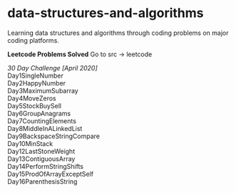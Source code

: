 # data-structures-and-algorithms
Learning data structures and algorithms through coding problems on major coding platforms.

<section>
<strong>Leetcode Problems Solved</strong>
Go to src -> leetcode

<em> 30 Day Challenge [April 2020]</em>
<br>Day1SingleNumber
<br>Day2HappyNumber
<br>Day3MaximumSubarray
<br>Day4MoveZeros
<br>Day5StockBuySell
<br>Day6GroupAnagrams
<br>Day7CountingElements
<br>Day8MiddleInALinkedList
<br>Day9BackspaceStringCompare
<br>Day10MinStack
<br>Day12LastStoneWeight
<br>Day13ContiguousArray
<br>Day14PerformStringShifts
<br>Day15ProdOfArrayExceptSelf
<br>Day16ParenthesisString
<br>
<br>
</section>
